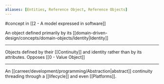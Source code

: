 ```yaml
---
aliases: [Entities, Reference Object, Reference Objects]
---
```


#concept in [[2 - A model expressed in software]]

An object defined primarily by its [[domain-driven-design/concepts/domain-objects/Identity|Identity]]

---

Objects defined by their [[Continuity]] and identity rather than by its attributes. Opposes [[0 - Value Object]]

---

An [[carreer/development/programming/Abstraction|abstract]] continuity threading through a [[lifecycle]] and even [[Platforms]].
